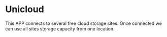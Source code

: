 # Unicloud
This APP connects to several free cloud storage sites. Once connected we can use all sites storage capacity from one location.
